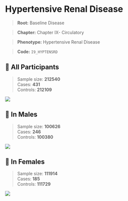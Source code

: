 # Hypertensive Renal Disease

> **Root:** Baseline Disease  

> **Chapter:** Chapter IX- Circulatory  

> **Phenotype:** Hypertensive Renal Disease  

> **Code:** `I9_HYPTENSRD`

## 🧪 All Participants  
> Sample size: **212540**  
> Cases: **431**  
> Controls: **212109**
<img src="/Disease/Figures/ALL/Incidence/I9_HYPTENSRD.png"/>
<CsvTable src="/Disease_Data/ALL/Incidence/COX_I9_HYPTENSRD.csv" label="🔍 View full results" />

## 👨 In Males  
> Sample size: **100626**  
> Cases: **246**  
> Controls: **100380**
<img src="/Disease/Figures/Male/Incidence/I9_HYPTENSRD.png"/>
<CsvTable src="/Disease_Data/Male/Incidence/COX_I9_HYPTENSRD.csv" label="🔍 View full results" />

## 👩 In Females  
> Sample size: **111914**  
> Cases: **185**  
> Controls: **111729**
<img src="/Disease/Figures/Female/Incidence/I9_HYPTENSRD.png"/>
<CsvTable src="/Disease_Data/Female/Incidence/COX_I9_HYPTENSRD.csv" label="🔍 View full results" />
